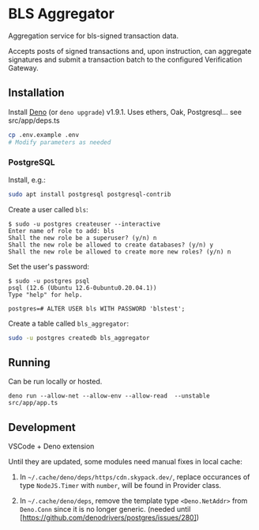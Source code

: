# BLS Aggregator

Aggregation service for bls-signed transaction data.

Accepts posts of signed transactions and, upon instruction, can aggregate
signatures and submit a transaction batch to the configured Verification
Gateway.

## Installation

Install [Deno](deno.land) (or `deno upgrade`) v1.9.1.
Uses ethers, Oak, Postgresql... see src/app/deps.ts

```sh
cp .env.example .env
# Modify parameters as needed
```

### PostgreSQL

Install, e.g.:

```sh
sudo apt install postgresql postgresql-contrib
```

Create a user called `bls`:

```
$ sudo -u postgres createuser --interactive
Enter name of role to add: bls
Shall the new role be a superuser? (y/n) n
Shall the new role be allowed to create databases? (y/n) y
Shall the new role be allowed to create more new roles? (y/n) n
```

Set the user's password:

```
$ sudo -u postgres psql                                                
psql (12.6 (Ubuntu 12.6-0ubuntu0.20.04.1))
Type "help" for help.

postgres=# ALTER USER bls WITH PASSWORD 'blstest';
```

Create a table called `bls_aggregator`:

```sh
sudo -u postgres createdb bls_aggregator
```

## Running

Can be run locally or hosted.

`deno run --allow-net --allow-env --allow-read  --unstable src/app/app.ts`

## Development

VSCode + Deno extension

Until they are updated, some modules need manual fixes in local cache:

1. In `~/.cache/deno/deps/https/cdn.skypack.dev/`, replace occurances of type `NodeJS.Timer` with `number`, will be found in Provider class.

2. In `~/.cache/deno/deps`, remove the template type `<Deno.NetAddr>` from `Deno.Conn` since it is no longer generic. (needed until [https://github.com/denodrivers/postgres/issues/280])
